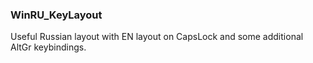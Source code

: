 ### WinRU_KeyLayout

Useful Russian layout with EN layout on CapsLock and some additional AltGr keybindings.